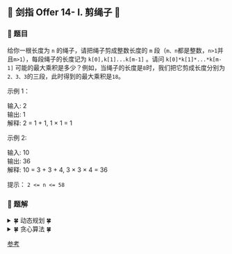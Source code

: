 ## &#127800; 剑指 Offer 14- I. 剪绳子 &#127800;

### &#127826; 题目

给你一根长度为 `n` 的绳子，请把绳子剪成整数长度的 `m` 段（`m、n`都是整数，`n>1`并且`m>1`），每段绳子的长度记为 `k[0],k[1]...k[m-1]` 。请问 `k[0]*k[1]*...*k[m-1]` 可能的最大乘积是多少？例如，当绳子的长度是`8`时，我们把它剪成长度分别为`2、3、3`的三段，此时得到的最大乘积是`18`。

示例 1：

输入: 2<br>
输出: 1<br>
解释: 2 = 1 + 1, 1 × 1 = 1<br>

示例 2:

输入: 10<br>
输出: 36<br>
解释: 10 = 3 + 3 + 4, 3 × 3 × 4 = 36<br>

提示：
`2 <= n <= 58`

### &#127826; 题解


<details>
<summary>&#127808; 动态规划 &#127808;</summary>

### 思路
这题用动态规划是比较好理解的

- 我们想要求长度为`n`的绳子剪掉后的最大乘积，可以从前面比`n`小的绳子转移而来
- 用一个 **dp数组** 记录从**0到n**长度的绳子剪掉后的最大乘积，也就是`dp[i]`表示长度为`i`的绳子剪成`m`段后的最大乘积，初始化`dp[2] = 1`
- 我们先把绳子剪掉第一段（长度为`j`），如果只剪掉长度为`1`，对最后的乘积无任何增益，所以从长度为`2`开始剪
- 剪了第一段后，剩下`(i - j)`长度**可以剪也可以不剪**。
    - 如果不剪的话长度乘积即为`j * (i - j)`；
    - 如果剪的话长度乘积即为`j * dp[i - j]`。
    - 取两者最大值`max(j * (i - j), j * dp[i - j])`
- 第一段长度j可以取的区间为`[2,i)`，对所有`j`不同的情况取最大值，因此最终`dp[i]`的转移方程为
    - `dp[i] = max(dp[i], max(j * (i - j), j * dp[i - j]))`
- 最后返回`dp[n]`即可

### 步骤
1. 检测是否访问过、是否到达边界、是否满足数位和小于k值
2. 剪枝测试
3. 修改返回值
4. 进入递归（向下向右走）
```java
class Solution {
    public int cuttingRope(int n) {
        int[] dp = new int[n + 1];
        dp[2] = 1;
        for(int i = 3; i < n + 1; i++){
            for(int j = 2; j < i; j++){
                dp[i] = Math.max(dp[i], Math.max(j * (i - j), j * dp[i - j]));
            }
        }
        return dp[n];
    }
}
```
  
</details>
  
  
<details>
<summary> &#127808; 贪心算法 &#127808;</summary>

## 思路

  - 尽可能把绳子分成长度为3的小段，这样乘积最大



## 步骤

- 如果 n == 2，返回1，如果 n == 3，返回2，两个可以合并成n小于4的时候返回n - 1
- 如果 n == 4，返回4
- 如果 n > 4，分成尽可能多的长度为3的小段，每次循环长度n减去3，乘积res乘以3；最后返回时乘以小于等于4的最后一小段
- 以上2和3可以合并


```java
  class Solution:
    def cuttingRope(self, n: int) -> int:
        if n < 4:
            return n - 1
        res = 1
        while n > 4:
            res *=3
            n -= 3
        return res * n
```

</details>

[参考](郁郁雨 "链接：https://leetcode-cn.com/problems/jian-sheng-zi-lcof/solution/jian-zhi-offer-14-i-jian-sheng-zi-huan-s-xopj/")